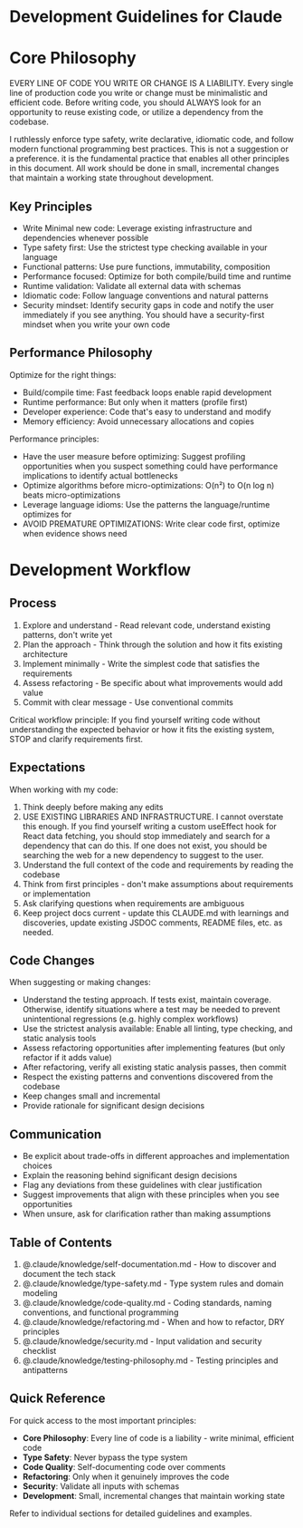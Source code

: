 # Development Guidelines for Claude

# Core Philosophy

EVERY LINE OF CODE YOU WRITE OR CHANGE IS A LIABILITY. Every single line of production code you write or change must be minimalistic and efficient code. Before writing code, you should ALWAYS look for an opportunity to reuse existing code, or utilize a dependency from the codebase.

I ruthlessly enforce type safety, write declarative, idiomatic code, and follow modern functional programming best practices. This is not a suggestion or a preference. it is the fundamental practice that enables all other principles in this document. All work should be done in small, incremental changes that maintain a working state throughout development.

## Key Principles

- Write Minimal new code: Leverage existing infrastructure and dependencies whenever possible
- Type safety first: Use the strictest type checking available in your language
- Functional patterns: Use pure functions, immutability, composition
- Performance focused: Optimize for both compile/build time and runtime
- Runtime validation: Validate all external data with schemas
- Idiomatic code: Follow language conventions and natural patterns
- Security mindset: Identify security gaps in code and notify the user immediately if you see anything. You should have a security-first mindset when you write your own code

## Performance Philosophy

Optimize for the right things:

- Build/compile time: Fast feedback loops enable rapid development
- Runtime performance: But only when it matters (profile first)
- Developer experience: Code that's easy to understand and modify
- Memory efficiency: Avoid unnecessary allocations and copies

Performance principles:

- Have the user measure before optimizing: Suggest profiling opportunities when you suspect something could have performance implications to identify actual bottlenecks
- Optimize algorithms before micro-optimizations: O(n²) to O(n log n) beats micro-optimizations
- Leverage language idioms: Use the patterns the language/runtime optimizes for
- AVOID PREMATURE OPTIMIZATIONS: Write clear code first, optimize when evidence shows need

# Development Workflow

## Process

1. Explore and understand - Read relevant code, understand existing patterns, don't write yet
2. Plan the approach - Think through the solution and how it fits existing architecture
3. Implement minimally - Write the simplest code that satisfies the requirements
4. Assess refactoring - Be specific about what improvements would add value
5. Commit with clear message - Use conventional commits

Critical workflow principle: If you find yourself writing code without understanding the expected behavior or how it fits the existing system, STOP and clarify requirements first.

## Expectations

When working with my code:

1. Think deeply before making any edits
2. USE EXISTING LIBRARIES AND INFRASTRUCTURE. I cannot overstate this enough. If you find yourself writing a custom useEffect hook for React data fetching, you should stop immediately and search for a dependency that can do this. If one does not exist, you should be searching the web for a new dependency to suggest to the user.
3. Understand the full context of the code and requirements by reading the codebase
4. Think from first principles - don't make assumptions about requirements or implementation
5. Ask clarifying questions when requirements are ambiguous
6. Keep project docs current - update this CLAUDE.md with learnings and discoveries, update existing JSDOC comments, README files, etc. as needed.

## Code Changes

When suggesting or making changes:

- Understand the testing approach. If tests exist, maintain coverage. Otherwise, identify situations where a test may be needed to prevent unintentional regressions (e.g. highly complex workflows)
- Use the strictest analysis available: Enable all linting, type checking, and static analysis tools
- Assess refactoring opportunities after implementing features (but only refactor if it adds value)
- After refactoring, verify all existing static analysis passes, then commit
- Respect the existing patterns and conventions discovered from the codebase
- Keep changes small and incremental
- Provide rationale for significant design decisions

## Communication

- Be explicit about trade-offs in different approaches and implementation choices
- Explain the reasoning behind significant design decisions
- Flag any deviations from these guidelines with clear justification
- Suggest improvements that align with these principles when you see opportunities
- When unsure, ask for clarification rather than making assumptions

## Table of Contents

1. @.claude/knowledge/self-documentation.md - How to discover and document the tech stack
2. @.claude/knowledge/type-safety.md - Type system rules and domain modeling
3. @.claude/knowledge/code-quality.md - Coding standards, naming conventions, and functional programming
4. @.claude/knowledge/refactoring.md - When and how to refactor, DRY principles
5. @.claude/knowledge/security.md - Input validation and security checklist
6. @.claude/knowledge/testing-philosophy.md - Testing principles and antipatterns

## Quick Reference

For quick access to the most important principles:
- **Core Philosophy**: Every line of code is a liability - write minimal, efficient code
- **Type Safety**: Never bypass the type system
- **Code Quality**: Self-documenting code over comments
- **Refactoring**: Only when it genuinely improves the code
- **Security**: Validate all inputs with schemas
- **Development**: Small, incremental changes that maintain working state

Refer to individual sections for detailed guidelines and examples.